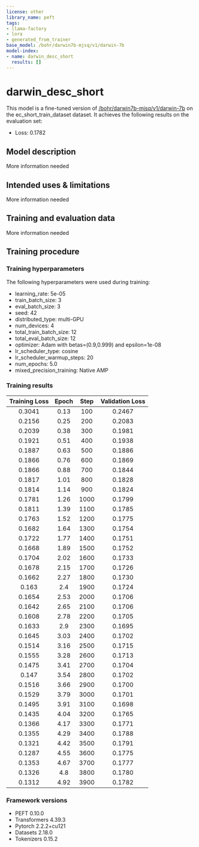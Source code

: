 ```yaml
---
license: other
library_name: peft
tags:
- llama-factory
- lora
- generated_from_trainer
base_model: /bohr/darwin7b-mjsq/v1/darwin-7b
model-index:
- name: darwin_desc_short
  results: []
---
```


<!-- This model card has been generated automatically according to the information the Trainer had access to. You
should probably proofread and complete it, then remove this comment. -->

# darwin_desc_short

This model is a fine-tuned version of [/bohr/darwin7b-mjsq/v1/darwin-7b](https://huggingface.co//bohr/darwin7b-mjsq/v1/darwin-7b) on the ec_short_train_dataset dataset.
It achieves the following results on the evaluation set:
- Loss: 0.1782

## Model description

More information needed

## Intended uses & limitations

More information needed

## Training and evaluation data

More information needed

## Training procedure

### Training hyperparameters

The following hyperparameters were used during training:
- learning_rate: 5e-05
- train_batch_size: 3
- eval_batch_size: 3
- seed: 42
- distributed_type: multi-GPU
- num_devices: 4
- total_train_batch_size: 12
- total_eval_batch_size: 12
- optimizer: Adam with betas=(0.9,0.999) and epsilon=1e-08
- lr_scheduler_type: cosine
- lr_scheduler_warmup_steps: 20
- num_epochs: 5.0
- mixed_precision_training: Native AMP

### Training results

| Training Loss | Epoch | Step | Validation Loss |
|:-------------:|:-----:|:----:|:---------------:|
| 0.3041        | 0.13  | 100  | 0.2467          |
| 0.2156        | 0.25  | 200  | 0.2083          |
| 0.2039        | 0.38  | 300  | 0.1981          |
| 0.1921        | 0.51  | 400  | 0.1938          |
| 0.1887        | 0.63  | 500  | 0.1886          |
| 0.1866        | 0.76  | 600  | 0.1869          |
| 0.1866        | 0.88  | 700  | 0.1844          |
| 0.1817        | 1.01  | 800  | 0.1828          |
| 0.1814        | 1.14  | 900  | 0.1824          |
| 0.1781        | 1.26  | 1000 | 0.1799          |
| 0.1811        | 1.39  | 1100 | 0.1785          |
| 0.1763        | 1.52  | 1200 | 0.1775          |
| 0.1682        | 1.64  | 1300 | 0.1754          |
| 0.1722        | 1.77  | 1400 | 0.1751          |
| 0.1668        | 1.89  | 1500 | 0.1752          |
| 0.1704        | 2.02  | 1600 | 0.1733          |
| 0.1678        | 2.15  | 1700 | 0.1726          |
| 0.1662        | 2.27  | 1800 | 0.1730          |
| 0.163         | 2.4   | 1900 | 0.1724          |
| 0.1654        | 2.53  | 2000 | 0.1706          |
| 0.1642        | 2.65  | 2100 | 0.1706          |
| 0.1608        | 2.78  | 2200 | 0.1705          |
| 0.1633        | 2.9   | 2300 | 0.1695          |
| 0.1645        | 3.03  | 2400 | 0.1702          |
| 0.1514        | 3.16  | 2500 | 0.1715          |
| 0.1555        | 3.28  | 2600 | 0.1713          |
| 0.1475        | 3.41  | 2700 | 0.1704          |
| 0.147         | 3.54  | 2800 | 0.1702          |
| 0.1516        | 3.66  | 2900 | 0.1700          |
| 0.1529        | 3.79  | 3000 | 0.1701          |
| 0.1495        | 3.91  | 3100 | 0.1698          |
| 0.1435        | 4.04  | 3200 | 0.1765          |
| 0.1366        | 4.17  | 3300 | 0.1771          |
| 0.1355        | 4.29  | 3400 | 0.1788          |
| 0.1321        | 4.42  | 3500 | 0.1791          |
| 0.1287        | 4.55  | 3600 | 0.1775          |
| 0.1353        | 4.67  | 3700 | 0.1777          |
| 0.1326        | 4.8   | 3800 | 0.1780          |
| 0.1312        | 4.92  | 3900 | 0.1782          |


### Framework versions

- PEFT 0.10.0
- Transformers 4.39.3
- Pytorch 2.2.2+cu121
- Datasets 2.18.0
- Tokenizers 0.15.2